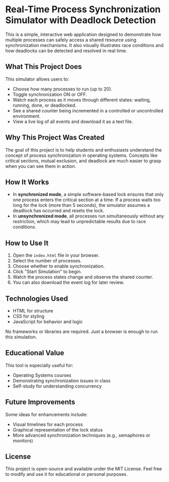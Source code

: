 # Real-Time Process Synchronization Simulator with Deadlock Detection

This is a simple, interactive web application designed to demonstrate how multiple processes can safely access a shared resource using synchronization mechanisms. It also visually illustrates race conditions and how deadlocks can be detected and resolved in real time.

## What This Project Does

This simulator allows users to:

- Choose how many processes to run (up to 20).
- Toggle synchronization ON or OFF.
- Watch each process as it moves through different states: waiting, running, done, or deadlocked.
- See a shared counter being incremented in a controlled or uncontrolled environment.
- View a live log of all events and download it as a text file.

## Why This Project Was Created

The goal of this project is to help students and enthusiasts understand the concept of process synchronization in operating systems. Concepts like critical sections, mutual exclusion, and deadlock are much easier to grasp when you can see them in action.

## How It Works

- In **synchronized mode**, a simple software-based lock ensures that only one process enters the critical section at a time. If a process waits too long for the lock (more than 5 seconds), the simulator assumes a deadlock has occurred and resets the lock.
- In **unsynchronized mode**, all processes run simultaneously without any restriction, which may lead to unpredictable results due to race conditions.

## How to Use It

1. Open the `index.html` file in your browser.
2. Select the number of processes.
3. Choose whether to enable synchronization.
4. Click "Start Simulation" to begin.
5. Watch the process states change and observe the shared counter.
6. You can also download the event log for later review.

## Technologies Used

- HTML for structure
- CSS for styling
- JavaScript for behavior and logic

No frameworks or libraries are required. Just a browser is enough to run this simulation.

## Educational Value

This tool is especially useful for:

- Operating Systems courses
- Demonstrating synchronization issues in class
- Self-study for understanding concurrency

## Future Improvements

Some ideas for enhancements include:

- Visual timelines for each process
- Graphical representation of the lock status
- More advanced synchronization techniques (e.g., semaphores or monitors)

## License

This project is open-source and available under the MIT License. Feel free to modify and use it for educational or personal purposes.
